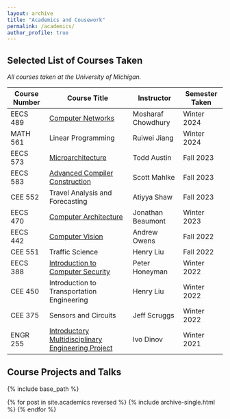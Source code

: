 ```yaml
---
layout: archive
title: "Academics and Cousework"
permalink: /academics/
author_profile: true
---
```


## Selected List of Courses Taken

*All courses taken at the University of Michigan.*

| Course Number | Course Title | Instructor | Semester Taken |
|---|---|---|---|
| EECS 489 | [Computer Networks](http://www.eecs489.org) | Mosharaf Chowdhury | Winter 2024 |
| MATH 561 | Linear Programming | Ruiwei Jiang | Winter 2024 |
| EECS 573 | [Microarchitecture](https://sites.google.com/umich.edu/eecs573-f2023/home) | Todd Austin | Fall 2023 |
| EECS 583 | [Advanced Compiler Construction](https://web.eecs.umich.edu/~mahlke/courses/583f23/index.html) | Scott Mahlke | Fall 2023 |
| CEE 552 | Travel Analysis and Forecasting | Atiyya Shaw | Fall 2023 |
| EECS 470 | [Computer Architecture](https://www.eecs.umich.edu/courses/eecs470/) | Jonathan Beaumont | Winter 2023 |
| EECS 442 | [Computer Vision](https://www.eecs.umich.edu/courses/eecs442-ahowens/fa22/) | Andrew Owens | Fall 2022 |
| CEE 551 | Traffic Science | Henry Liu | Fall 2022 |
| EECS 388 | [Introduction to Computer Security](https://eecs388.org) | Peter Honeyman | Winter 2022 |
| CEE 450 | Introduction to Transportation Engineering | Henry Liu | Winter 2022 |
| CEE 375 | Sensors and Circuits | Jeff Scruggs | Winter 2022 |
| ENGR 255 | [Introductory Multidisciplinary Engineering Project](https://mdp.engin.umich.edu) | Ivo Dinov | Winter 2021 |

## Course Projects and Talks

{% include base_path %}

{% for post in site.academics reversed %}
{% include archive-single.html %}
{% endfor %}

<!-- ## Talks

{% include base_path %}

{% for post in site.talks reversed %}
  {% include archive-single-talk.html %}
{% endfor %} -->
